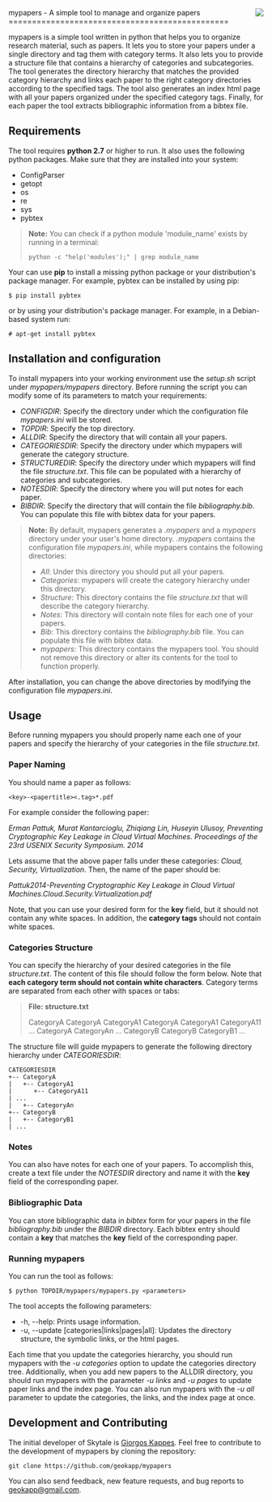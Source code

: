 <img src="http://cs.uoi.gr/~gkappes/files/mypapers.jpg" align="right" />
mypapers - A simple tool to manage and organize papers
===============================================

mypapers is a simple tool written in python that helps you to organize research material, such as papers. It lets you to store your papers under a single directory and tag them with category terms. It also lets you to provide a structure file that contains a hierarchy of categories and subcategories. The tool generates the directory hierarchy that matches the provided category hierarchy and links each paper to the right category directories according to the specified tags. The tool also generates an index html page with all your papers organized under the specified category tags. Finally,  for each paper the tool extracts bibliographic information from a bibtex file.

Requirements
-----------------

The tool requires **python 2.7** or higher to run. It also uses the following python packages. Make sure that they are installed into your system:

- ConfigParser
- getopt
- os
- re
- sys
- pybtex

> **Note:**
> You can check if a python module 'module_name' exists by running in a terminal:
> 
> ```
> python -c "help('modules');" | grep module_name
>```

Your can use **pip** to install a missing python package or your distribution's package manager. For example, pybtex can be installed by using pip: 
```
$ pip install pybtex
```
or by using your distribution's package manager. For example, in a Debian-based system run:
```
# apt-get install pybtex
```

Installation and configuration
-----------------------------------

To install mypapers into your working environment use the *setup.sh* script under *mypapers/mypapers* directory. Before running the script you can modify some of its parameters to match your requirements:

- *CONFIGDIR*: Specify the directory under which the configuration file *mypapers.ini* will be stored.
- *TOPDIR*: Specify the top directory.
- *ALLDIR*: Specify the directory that will contain all your papers. 
- *CATEGORIESDIR*: Specify the directory under which mypapers will generate the category structure. 
- *STRUCTUREDIR*: Specify the directory under which mypapers will find the file *structure.txt*. This file can be populated with a hierarchy of categories and subcategories. 
- *NOTESDIR*: Specify the directory where you will put notes for each paper.
- *BIBDIR*: Specify the directory that will contain the file *bibliography.bib*. You can populate this file with bibtex data for your papers. 

> **Note:**
>  By default, mypapers generates a *.mypapers* and a *mypapers* directory under your user's home directory. *.mypapers* contains the configuration file *mypapers.ini*, while mypapers contains the following directories:
>  
>  - *All*: Under this directory you should put all your papers.
>  - *Categories*: mypapers will create the category hierarchy under this directory.
>  - *Structure*: This directory contains the file *structure.txt* that will describe the category hierarchy.
>  - *Notes*: This directory will contain note files for each one of your papers.
>  - *Bib*: This directory contains the *bibliography.bib* file. You can populate this file with bibtex data.
>  - *mypapers*: This directory contains the mypapers tool. You should not remove this directory or alter its contents for the tool to function properly.  

After installation, you can change the above directories by modifying the  configuration file *mypapers.ini*.

Usage
-------

Before running mypapers you should properly name each one of your papers and specify the hierarchy of your categories in the file *structure.txt*.

### Paper Naming

You should name a paper as follows:
```
<key>-<papertitle><.tag>*.pdf
```
For example consider the following paper:

*Erman Pattuk, Murat Kantarcioglu, Zhiqiang Lin, Huseyin Ulusoy, Preventing Cryptographic Key Leakage in Cloud Virtual Machines. Proceedings of the 23rd USENIX Security Symposium. 2014*

Lets assume that the above paper falls under these categories: *Cloud, Security, Virtualization*. Then, the name of the paper should be:

*Pattuk2014-Preventing Cryptographic Key Leakage in Cloud Virtual Machines.Cloud.Security.Virtualization.pdf*

Note, that you can use your desired form for the **key** field, but it should not contain any white spaces. In addition, the **category tags** should not contain white spaces.

### Categories Structure

You can specify the hierarchy of your desired categories in the file *structure.txt*. The content of this file should follow the form below. Note that **each category term should not contain white characters**. Category terms are separated from each other with spaces or tabs:

> **File: structure.txt**
>
>CategoryA 
>CategoryA CategoryA1
>CategoryA CategoryA1 CategoryA11
>...
>CategoryA CategoryAn
>...
>CategoryB
>CategoryB CategoryB1
>...

The structure file will guide mypapers to generate the following directory hierarchy under *CATEGORIESDIR*:
```
CATEGORIESDIR
+-- CategoryA
|   +-- CategoryA1
|      +-- CategoryA11
| ...
|   +-- CategoryAn
+-- CategoryB
|   +-- CategoryB1
| ...
```

### Notes

You can also have notes for each one of your papers. To accomplish this, create a text file under the *NOTESDIR* directory and name it with the **key** field of the corresponding paper.

### Bibliographic Data

You can store bibliographic data in *bibtex* form for your papers in the file *bibliography.bib* under the *BIBDIR* directory. Each bibtex entry should contain a **key** that matches the **key** field of the corresponding paper.

### Running mypapers
You can run the tool as follows:

```
$ python TOPDIR/mypapers/mypapers.py <parameters>   
```

The tool accepts the following parameters:

- -h, --help: Prints usage information.
- -u, --update [categories|links|pages|all]: Updates the directory structure, the symbolic links, or the html pages.

Each time that you update the categories hierarchy, you should run mypapers with the *-u categories* option to update the categories directory tree. Additionally, when you add new papers to the ALLDIR directory, you should run mypapers with the parameter *-u links* and *-u pages* to update paper links and the index page. You can also run mypapers with the *-u all* parameter to update the categories, the links, and the index page at once.

Development and Contributing
----------------------------
The initial developer of Skytale is [Giorgos Kappes](http://giorgoskappes.com). Feel free to contribute to the development of mypapers by cloning the repository: 

`git clone https://github.com/geokapp/mypapers`

You can also send feedback, new feature requests, and bug reports to <geokapp@gmail.com>.
